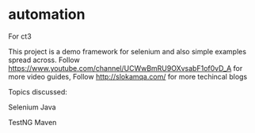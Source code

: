 # automation
For ct3

This project is a demo framework for selenium and also simple examples spread across. 
Follow https://www.youtube.com/channel/UCWwBmRU9OXvsabF1of0vD_A for more video guides, 
Follow http://slokamqa.com/ for more techincal blogs

Topics discussed:

Selenium
Java

TestNG
Maven
